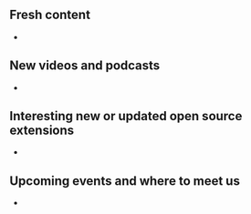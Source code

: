 ## Fresh content

* []()


## New videos and podcasts

* []()


## Interesting new or updated open source extensions

* []()


## Upcoming events and where to meet us

* []()

